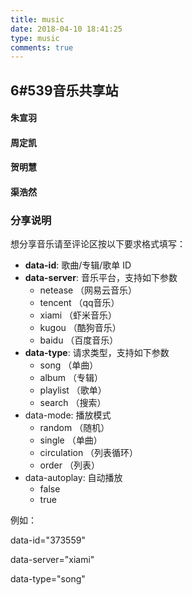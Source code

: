 ```yaml
---
title: music
date: 2018-04-10 18:41:25
type: music
comments: true
---
```


<h2>6#539音乐共享站</h2>

#### 朱宣羽

<div class="aplayer" data-id="373559" data-server="xiami" data-type="song"></div>

#### 周定凯

<div class="aplayer" data-id="11100236" data-server="netease" data-type="playlist" data-mode="random"></div>

#### 贺明慧

<div class="aplayer" data-id="373559" data-server="xiami" data-type="song"></div>

#### 渠浩然

<div class="aplayer" data-id="11100236" data-server="netease" data-type="playlist" data-mode="random"></div>

### 分享说明

想分享音乐请至评论区按以下要求格式填写：

- **data-id**: 歌曲/专辑/歌单 ID
- **data-server**: 音乐平台，支持如下参数
  - netease （网易云音乐）
  - tencent （qq音乐）
  - xiami （虾米音乐）
  - kugou （酷狗音乐）
  - baidu （百度音乐）
- **data-type**: 请求类型，支持如下参数
  - song （单曲）
  - album （专辑）
  - playlist （歌单）
  - search （搜索）
- data-mode: 播放模式
  - random （随机）
  - single （单曲）
  - circulation （列表循环）
  - order （列表）
- data-autoplay: 自动播放
  - false
  - true

例如：

data-id="373559"

data-server="xiami"

data-type="song"
